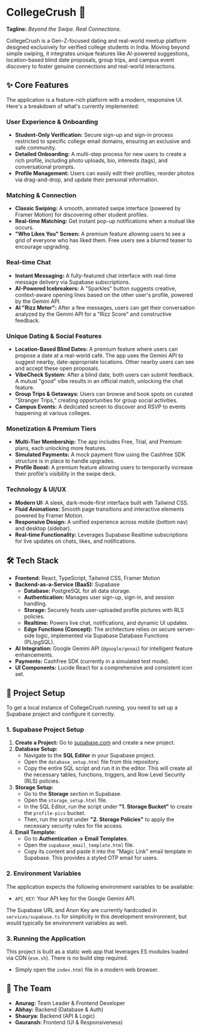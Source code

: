 # CollegeCrush 💖

**Tagline:** _Beyond the Swipe. Real Connections._

CollegeCrush is a Gen-Z-focused dating and real-world meetup platform designed exclusively for verified college students in India. Moving beyond simple swiping, it integrates unique features like AI-powered suggestions, location-based blind date proposals, group trips, and campus event discovery to foster genuine connections and real-world interactions.

## ✨ Core Features

The application is a feature-rich platform with a modern, responsive UI. Here's a breakdown of what's currently implemented:

### User Experience & Onboarding
- **Student-Only Verification:** Secure sign-up and sign-in process restricted to specific college email domains, ensuring an exclusive and safe community.
- **Detailed Onboarding:** A multi-step process for new users to create a rich profile, including photo uploads, bio, interests (tags), and conversational prompts.
- **Profile Management:** Users can easily edit their profiles, reorder photos via drag-and-drop, and update their personal information.

### Matching & Connection
- **Classic Swiping:** A smooth, animated swipe interface (powered by Framer Motion) for discovering other student profiles.
- **Real-time Matching:** Get instant pop-up notifications when a mutual like occurs.
- **"Who Likes You" Screen:** A premium feature allowing users to see a grid of everyone who has liked them. Free users see a blurred teaser to encourage upgrading.

### Real-time Chat
- **Instant Messaging:** A fully-featured chat interface with real-time message delivery via Supabase subscriptions.
- **AI-Powered Icebreakers:** A "Sparkles" button suggests creative, context-aware opening lines based on the other user's profile, powered by the Gemini API.
- **AI "Rizz Meter":** After a few messages, users can get their conversation analyzed by the Gemini API for a "Rizz Score" and constructive feedback.

### Unique Dating & Social Features
- **Location-Based Blind Dates:** A premium feature where users can propose a date at a real-world café. The app uses the Gemini API to suggest nearby, date-appropriate locations. Other nearby users can see and accept these open proposals.
- **VibeCheck System:** After a blind date, both users can submit feedback. A mutual "good" vibe results in an official match, unlocking the chat feature.
- **Group Trips & Getaways:** Users can browse and book spots on curated "Stranger Trips," creating opportunities for group social activities.
- **Campus Events:** A dedicated screen to discover and RSVP to events happening at various colleges.

### Monetization & Premium Tiers
- **Multi-Tier Membership:** The app includes Free, Trial, and Premium plans, each unlocking more features.
- **Simulated Payments:** A mock payment flow using the Cashfree SDK structure is in place to handle upgrades.
- **Profile Boost:** A premium feature allowing users to temporarily increase their profile's visibility in the swipe deck.

### Technology & UI/UX
- **Modern UI:** A sleek, dark-mode-first interface built with Tailwind CSS.
- **Fluid Animations:** Smooth page transitions and interactive elements powered by Framer Motion.
- **Responsive Design:** A unified experience across mobile (bottom nav) and desktop (sidebar).
- **Real-time Functionality:** Leverages Supabase Realtime subscriptions for live updates on chats, likes, and notifications.

## 🛠️ Tech Stack

- **Frontend:** React, TypeScript, Tailwind CSS, Framer Motion
- **Backend-as-a-Service (BaaS):** Supabase
  - **Database:** PostgreSQL for all data storage.
  - **Authentication:** Manages user sign-up, sign-in, and session handling.
  - **Storage:** Securely hosts user-uploaded profile pictures with RLS policies.
  - **Realtime:** Powers live chat, notifications, and dynamic UI updates.
  - **Edge Functions (Concept):** The architecture relies on secure server-side logic, implemented via Supabase Database Functions (PL/pgSQL).
- **AI Integration:** Google Gemini API (`@google/genai`) for intelligent feature enhancements.
- **Payments:** Cashfree SDK (currently in a simulated test mode).
- **UI Components:** Lucide React for a comprehensive and consistent icon set.

## 🚀 Project Setup

To get a local instance of CollegeCrush running, you need to set up a Supabase project and configure it correctly.

### 1. Supabase Project Setup

1.  **Create a Project:** Go to [supabase.com](https://supabase.com) and create a new project.
2.  **Database Setup:**
    - Navigate to the **SQL Editor** in your Supabase project.
    - Open the `database_setup.html` file from this repository.
    - Copy the entire SQL script and run it in the editor. This will create all the necessary tables, functions, triggers, and Row Level Security (RLS) policies.
3.  **Storage Setup:**
    - Go to the **Storage** section in Supabase.
    - Open the `storage_setup.html` file.
    - In the SQL Editor, run the script under **"1. Storage Bucket"** to create the `profile-pics` bucket.
    - Then, run the script under **"2. Storage Policies"** to apply the necessary security rules for file access.
4.  **Email Template:**
    - Go to **Authentication -> Email Templates**.
    - Open the `supabase_email_template.html` file.
    - Copy its content and paste it into the "Magic Link" email template in Supabase. This provides a styled OTP email for users.

### 2. Environment Variables

The application expects the following environment variables to be available:

-   `API_KEY`: Your API key for the Google Gemini API.

The Supabase URL and Anon Key are currently hardcoded in `services/supabase.ts` for simplicity in this development environment, but would typically be environment variables as well.

### 3. Running the Application

This project is built as a static web app that leverages ES modules loaded via CDN (`esm.sh`). There is no build step required.

-   Simply open the `index.html` file in a modern web browser.

## 👥 The Team

-   **Anurag:** Team Leader & Frontend Developer
-   **Abhay:** Backend (Database & Auth)
-   **Shaurya:** Backend (API & Logic)
-   **Gauransh:** Frontend (UI & Responsiveness)
